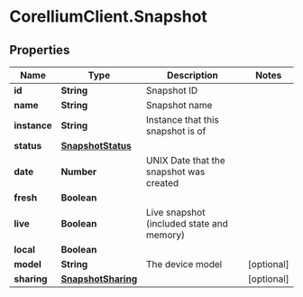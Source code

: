 # CorelliumClient.Snapshot

## Properties

Name | Type | Description | Notes
------------ | ------------- | ------------- | -------------
**id** | **String** | Snapshot ID | 
**name** | **String** | Snapshot name | 
**instance** | **String** | Instance that this snapshot is of | 
**status** | [**SnapshotStatus**](SnapshotStatus.md) |  | 
**date** | **Number** | UNIX Date that the snapshot was created | 
**fresh** | **Boolean** |  | 
**live** | **Boolean** | Live snapshot (included state and memory) | 
**local** | **Boolean** |  | 
**model** | **String** | The device model | [optional] 
**sharing** | [**SnapshotSharing**](SnapshotSharing.md) |  | [optional] 



